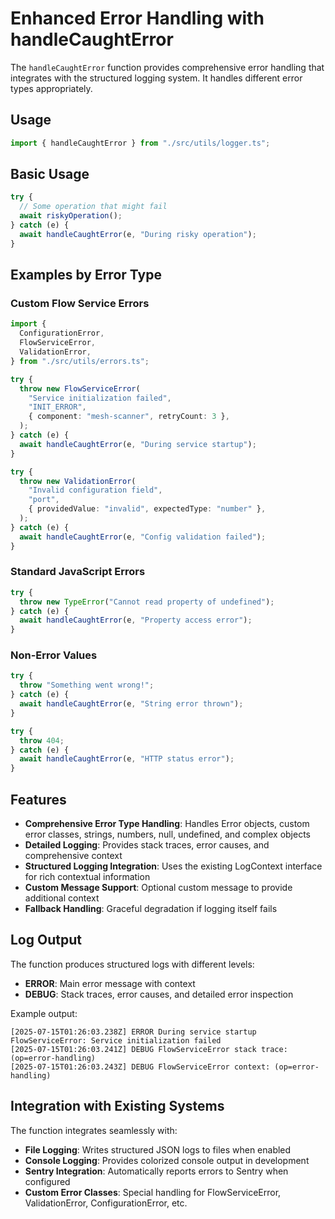 # Enhanced Error Handling with handleCaughtError

The `handleCaughtError` function provides comprehensive error handling that
integrates with the structured logging system. It handles different error types
appropriately.

## Usage

```typescript
import { handleCaughtError } from "./src/utils/logger.ts";
```

## Basic Usage

```typescript
try {
  // Some operation that might fail
  await riskyOperation();
} catch (e) {
  await handleCaughtError(e, "During risky operation");
}
```

## Examples by Error Type

### Custom Flow Service Errors

```typescript
import {
  ConfigurationError,
  FlowServiceError,
  ValidationError,
} from "./src/utils/errors.ts";

try {
  throw new FlowServiceError(
    "Service initialization failed",
    "INIT_ERROR",
    { component: "mesh-scanner", retryCount: 3 },
  );
} catch (e) {
  await handleCaughtError(e, "During service startup");
}

try {
  throw new ValidationError(
    "Invalid configuration field",
    "port",
    { providedValue: "invalid", expectedType: "number" },
  );
} catch (e) {
  await handleCaughtError(e, "Config validation failed");
}
```

### Standard JavaScript Errors

```typescript
try {
  throw new TypeError("Cannot read property of undefined");
} catch (e) {
  await handleCaughtError(e, "Property access error");
}
```

### Non-Error Values

```typescript
try {
  throw "Something went wrong!";
} catch (e) {
  await handleCaughtError(e, "String error thrown");
}

try {
  throw 404;
} catch (e) {
  await handleCaughtError(e, "HTTP status error");
}
```

## Features

- **Comprehensive Error Type Handling**: Handles Error objects, custom error
  classes, strings, numbers, null, undefined, and complex objects
- **Detailed Logging**: Provides stack traces, error causes, and comprehensive
  context
- **Structured Logging Integration**: Uses the existing LogContext interface for
  rich contextual information
- **Custom Message Support**: Optional custom message to provide additional
  context
- **Fallback Handling**: Graceful degradation if logging itself fails

## Log Output

The function produces structured logs with different levels:

- **ERROR**: Main error message with context
- **DEBUG**: Stack traces, error causes, and detailed error inspection

Example output:

```
[2025-07-15T01:26:03.238Z] ERROR During service startup FlowServiceError: Service initialization failed
[2025-07-15T01:26:03.241Z] DEBUG FlowServiceError stack trace: (op=error-handling)
[2025-07-15T01:26:03.243Z] DEBUG FlowServiceError context: (op=error-handling)
```

## Integration with Existing Systems

The function integrates seamlessly with:

- **File Logging**: Writes structured JSON logs to files when enabled
- **Console Logging**: Provides colorized console output in development
- **Sentry Integration**: Automatically reports errors to Sentry when configured
- **Custom Error Classes**: Special handling for FlowServiceError,
  ValidationError, ConfigurationError, etc.
